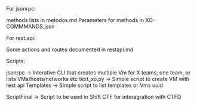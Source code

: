 For jsonrpc:

methods lists in metodos.md
Parameters for methods in XO-COMMMANDS.json


For rest.api:

Some actions and routes documented in restapi.md


Scripts:

jsonrpc -> Interative CLI that creates multiple Vm for X teams, one team, or lists VMs/hosts/networks etc
text_xo.py -> Simple script to create VM with rest api
Templates -> Simple script to list templates or Vms  uuid



ScriptFinal -> Script to be used in Shift CTF for interagration with CTFD